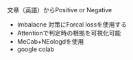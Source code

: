 文章（英語）からPositive or Negative

* Imbalacne 対策にForcal lossを使用する
* Attentionで判定時の根拠を可視化可能
* MeCab+NEologdを使用
* google colab
